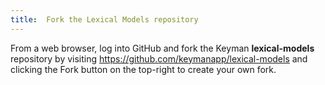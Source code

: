 ```yaml
---
title:  Fork the Lexical Models repository
---
```

  
From a web browser, log into GitHub and fork the Keyman
**lexical-models** repository by visiting
<https://github.com/keymanapp/lexical-models> and clicking the Fork button on the top-right to create
your own fork.  

